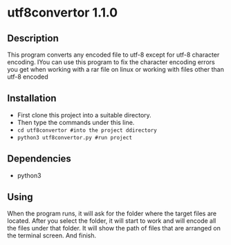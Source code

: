 # utf8convertor 1.1.0 #

## Description ##
This program converts any encoded file to utf-8 except for utf-8 character encoding. IYou can use this program to fix the character encoding errors you get when working with a rar file on linux or working with files other than utf-8 encoded

## Installation ##
* First clone this project into a suitable directory.
* Then type the commands under this line.
* `cd utf8convertor #into the project ddirectory`
* `python3 utf8convertor.py #run project`

## Dependencies ##
* python3

## Using ##
When the program runs, it will ask for the folder where the target files are located.
After you select the folder, it will start to work and will encode all the files under that folder.
It will show the path of files that are arranged on the terminal screen.
And finish.
